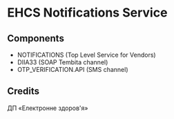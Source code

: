 EHCS Notifications Service
==========================

Components
----------

* NOTIFICATIONS (Top Level Service for Vendors)
* DIIA33 (SOAP Tembita channel)
* OTP_VERIFICATION.API (SMS channel)

Credits
-------

ДП «Електронне здоров'я»
